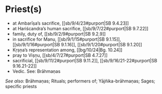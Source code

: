 # Priest(s)



* at Ambarīṣa’s sacrifice, [[sb/9/4/23#purport|SB 9.4.23]]
* at Hariścandra’s human sacrifice, [[sb/9/7/22#purport|SB 9.7.22]]
* family, duty of, [[sb/9/2/9#purport|SB 9.2.9]]
* in sacrifice for Manu, [[sb/9/1/15#purport|SB 9.1.15]], [[sb/9/1/16#purport|SB 9.1.16]], [[sb/9/1/20#purport|SB 9.1.20]]
* Kṛṣṇa’s representation among, [[bg/10/24|Bg. 10.24]]
* pray to Viṣṇu, [[sb/4/7/27#purport|SB 4.7.27]]
* sacrificial, [[sb/9/11/2#purport|SB 9.11.2]], [[sb/9/16/21-22#purport|SB 9.16.21-22]]
* Vedic. See: Brāhmaṇas

*See also:* Brāhmaṇas; Rituals; performers of; Yājñika-brāhmaṇas; Sages; specific priests
